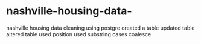 # nashville-housing-data-
nashville housing data cleaning using postgre
created a table
updated table
altered table
used position
used substring
cases
coalesce
